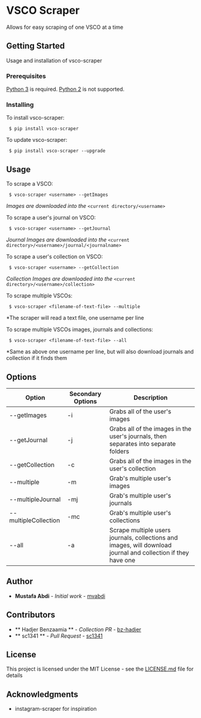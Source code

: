 # VSCO Scraper

Allows for easy scraping of one VSCO at a time

## Getting Started

Usage and installation of vsco-scraper

### Prerequisites

[Python 3](https://www.python.org/downloads/) is required. [Python 2](https://www.python.org/downloads/) is not supported.

### Installing

To install vsco-scraper:

```
 $ pip install vsco-scraper
```

To update vsco-scraper:

```
 $ pip install vsco-scraper --upgrade
```

## Usage

To scrape a VSCO:

```
 $ vsco-scraper <username> --getImages
```

_Images are downloaded into the_ `<current directory/<username>`

To scrape a user's journal on VSCO:

```
 $ vsco-scraper <username> --getJournal
```

_Journal Images are downloaded into the_ `<current directory>/<username>/journal/<journalname>`

To scrape a user's collection on VSCO:

```
 $ vsco-scraper <username> --getCollection
```

_Collection Images are downloaded into the_ `<current directory>/<username>/collection>`

To scrape multiple VSCOs:

```
 $ vsco-scraper <filename-of-text-file> --multiple
```

\*The scraper will read a text file, one username per line

To scrape multiple VSCOs images, journals and collections:

```
 $ vsco-scraper <filename-of-text-file> --all
```

\*Same as above one username per line, but will also download journals and collection if it finds them

## Options

| Option               | Secondary Options | Description                                                                                                   |
| -------------------- | ----------------- | ------------------------------------------------------------------------------------------------------------- |
| --getImages          | -i                | Grabs all of the user's images                                                                                |
| --getJournal         | -j                | Grabs all of the images in the user's journals, then separates into separate folders                          |
| --getCollection      | -c                | Grabs all of the images in the user's collection                                                              |
| --multiple           | -m                | Grab's multiple user's images                                                                                 |
| --multipleJournal    | -mj               | Grab's multiple user's journals                                                                               |
| --multipleCollection | -mc               | Grab's multiple user's collections                                                                            |
| --all                | -a                | Scrape multiple users journals, collections and images, will download journal and collection if they have one |

## Author

- **Mustafa Abdi** - _Initial work_ - [mvabdi](https://github.com/mvabdi)

## Contributors

- ** Hadjer Benzaamia ** - _Collection PR_ - [bz-hadjer](https://github.com/bz-hadjer)
- ** sc1341 ** - _Pull Request_ - [sc1341](https://github.com/sc1341)

## License

This project is licensed under the MIT License - see the [LICENSE.md](LICENSE.md) file for details

## Acknowledgments

- instagram-scraper for inspiration
